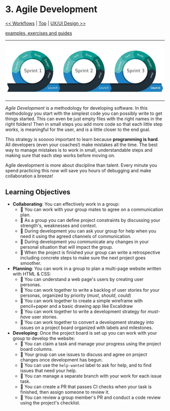 # 3. Agile Development

[&lt;&lt; Workflows](../workflows/README.md) \| [Top](../README.md) \| [UX/UI Design &gt;&gt;](../ux-ui-design/README.md)

[examples, exercises and guides](https://github.com/HackYourFutureBelgium/agile-development)

---

[![iterating with sprints](./assets/iterating-with-sprints.png)](https://medium.com/@hninja049/understanding-agile-development-8d034ed57fb)

---

_Agile Development_ is a methodology for developing software. In this methodology you start with the simplest code you can possibly write to get things started. This can even be just empty files with the right names in the right folders! Then in small steps you add more code so that each little step _works_, is meaningful for the user, and is a little closer to the end goal.

This strategy is sooooo important to learn because **programming is hard**. All developers \(even your coaches!\) make mistakes all the time. The best way to manage mistakes is to work in small, understandable steps and making sure that each step works before moving on.

Agile development is more about discipline than talent. Every minute you spend practicing this now will save you hours of debugging and make collaboration a breeze!

## Learning Objectives

- **Collaborating**: You can effectively work in a group:
  - 🥚 You can work with your group mates to agree on a communication plan.
  - 🥚 As a group you can define project constraints by discussing your strength's, weaknesses and context.
  - 🥚 During development you can ask your group for help when you need it using the agreed channels of communication.
  - 🥚 During development you communicate any changes in your personal situation that will impact the group.
  - 🥚 When the project is finished your group can write a retrospective including concrete steps to make sure the next project goes smoother.
- **Planning**: You can work in a group to plan a multi-page website written with HTML & CSS:
  - 🥚 You can understand a web page's users by creating user personas.
  - 🥚 You can work together to write a backlog of user stories for your personas, organized by priority (_must_, _should_, _could_)
  - 🥚 You can work together to create a simple wireframe with pencil+paper and a basic drawing app like Excalidraw
  - 🐣 You can work together to write a development strategy for _must-have_ user stories.
  - 🐣 You can work together to convert a development strategy into issues on a project board organized with labels and milestones.
- **Developing**: Once the project board is set up you can work with your group to develop the website:
  - 🥚 You can claim a task and manage your progress using the project board columns.
  - 🥚 Your group can use issues to discuss and agree on project changes once development has begun.
  - 🥚 You can use the `help-wanted` label to ask for help, and to find issues that need your help.
  - 🥚 You can manage a separate branch with your work for each issue task.
  - 🥚 You can create a PR that passes CI checks when your task is finished, then assign someone to review it.
  - 🐣 You can review a group member's PR and conduct a code review using the project's checklist.
